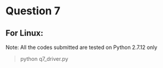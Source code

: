 # Question 7

## For Linux:
Note: All the codes submitted are tested on Python 2.7.12 only
>python q7_driver.py

